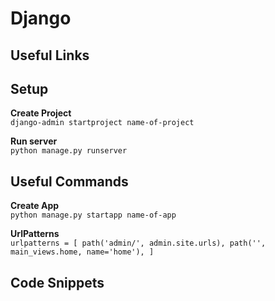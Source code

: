 # Django

## Useful Links  

## Setup
**Create Project**  
`django-admin startproject name-of-project`  

**Run server**  
`python manage.py runserver`  

## Useful Commands  
**Create App**  
`python manage.py startapp name-of-app`  

**UrlPatterns**  
`urlpatterns = [
    path('admin/', admin.site.urls),
    path('', main_views.home, name='home'),
]`

## Code Snippets  
